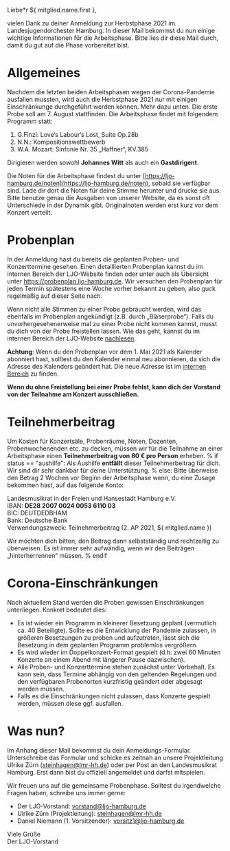 Liebe\*r ${ mitglied.name.first },

vielen Dank zu deiner Anmeldung zur Herbstphase 2021 im Landesjugendorchester
Hamburg. In dieser Mail bekommst du nun einige wichtige Informationen für die
Arbeitsphase. Bitte lies dir diese Mail durch, damit du gut auf die Phase
vorbereitet bist.

# Allgemeines
Nachdem die letzten beiden Arbeitsphasen wegen der Corona-Pandemie ausfallen
mussten, wird auch die Herbstphase 2021 nur mit einigen Einschränkunge
durchgeführt werden können. Mehr dazu unten. Die erste Probe soll am 7. August
stattfinden. Die Arbeitsphase findet mit folgendem Programm statt:

1. G.Finzi: Love‘s Labour‘s Lost, Suite Op.28b
2. N.N.: Kompositionswettbewerb
3. W.A. Mozart: Sinfonie Nr. 35 „Haffner“, KV.385

Dirigieren werden sowohl **Johannes Witt** als auch ein **Gastdirigent**.

Die Noten für die Arbeitsphase findest du unter
[https://ljo-hamburg.de/noten](https://ljo-hamburg.de/noten), sobald sie
verfügbar sind. Lade dir dort die Noten für deine Stimme herunter und drucke sie
aus. Bitte benutze genau die Ausgaben von unserer Website, da es sonst oft
Unterschiede in der Dynamik gibt. Originalnoten werden erst kurz vor dem Konzert
verteilt.

# Probenplan
In der Anmeldung hast du bereits die geplanten Proben- und Konzerttermine gesehen.
Einen detaillierten Probenplan kannst du im internen Bereich der LJO-Website
finden oder unter auch als Übersicht unter https://probenplan.ljo-hamburg.de.
Wir versuchen den Probenplan für jeden Termin spätestens eine Woche vorher
bekannt zu geben, also guck regelmäßig auf dieser Seite nach.

Wenn nicht alle Stimmen zu einer Probe gebraucht werden, wird das ebenfalls im
Probenplan angekündigt (z.B. durch „Bläserprobe“). Falls du
unvorhergesehenerweise mal zu einer Probe nicht kommen kannst, musst du dich von
der Probe freistellen lassen. Wie das geht, kannst du im internen Bereich der
LJO-Website [nachlesen](https://ljo-hamburg.de/interner-bereich/freistellung/).

**Achtung**: Wenn du den Probenplan vor dem 1. Mai 2021 als Kalender abonniert hast,
solltest du den Kalender einmal neu abonnieren, da sich die Adresse des Kalenders
geändert hat. Die neue Adresse ist im
[internen Bereich](https://ljo-hamburg.de/interner-bereich/probenplan/) zu finden.

**Wenn du ohne Freistellung bei einer Probe fehlst, kann dich der Vorstand von
der Teilnahme am Konzert ausschließen.**

# Teilnehmerbeitrag
Um Kosten für Konzertsäle, Probenräume, Noten, Dozenten, Probenwochenenden etc.
zu decken, müssen wir für die Teilnahme an einer Arbeitsphase einen
**Teilnehmerbeitrag von 80 € pro Person** erheben.
% if status == "aushilfe":
Als Aushilfe **entfällt** dieser Teilnehmerbeitrag für dich. Wir sind dir
sehr dankbar für deine Unterstützung.
% else:
Bitte überweise den Betrag 2 Wochen vor Beginn der Arbeitsphase wenn, du eine
Zusage bekommen hast, auf das folgende Konto:

Landesmusikrat in der Freien und Hansestadt Hamburg e.V.  
IBAN: **DE28 2007 0024 0053 6110 03**  
BIC: DEUTDEDBHAM  
Bank: Deutsche Bank  
Verwendungszweck: Teilnehmerbeitrag  (2. AP 2021, ${ mitglied.name })

Wir möchten dich bitten, den Beitrag dann selbstständig und rechtzeitig zu
überweisen. Es ist immer sehr aufwändig, wenn wir den Beiträgen
„hinterherrennen“ müssen.
% endif

# Corona-Einschränkungen
Nach aktuellem Stand werden die Proben gewissen Einschränkungen unterliegen.
Konkret bedeutet dies:

  - Es ist wieder ein Programm in kleinerer Besetzung geplant (vermutlich ca.
    40 Beteiligte). Sollte es die Entwicklung der Pandemie zulassen, in größeren
    Besetzungen zu proben und aufzutreten, lässt sich die Besetzung in dem
    geplanten Programm problemlos vergrößern.
  - Es wird wieder im Doppelkonzert-Format gespielt (d.h. zwei 60 Minuten
    Konzerte an einem Abend mit längerer Pause dazwischen).
  - Alle Proben- und Konzerttermine stehen zunächst unter Vorbehalt. Es kann
    sein, dass Termine abhängig von den geltenden Regelungen und den
    verfügbaren Probenorten kurzfristig geändert oder abgesagt werden müssen.
  - Falls es die Einschränkungen nicht zulassen, dass Konzerte gespielt
    werden, müssen diese ggf. ausfallen.


# Was nun?
Im Anhang dieser Mail bekommst du dein Anmeldungs-Formular. Unterschreibe das
Formular und schicke es zeitnah an unsere Projektleitung Ulrike Zürn
([steinhagen@lmr-hh.de](mailto:steinhagen@lmr-hh.de)) oder per Post an den Landesmusikrat
Hamburg. Erst dann bist du offiziell angemeldet und darfst mitspielen.

Wir freuen uns auf die gemeinsame Probenphase. Solltest du irgendwelche Fragen
haben, schreibe uns immer gerne:

- Der LJO-Vorstand: [vorstand@ljo-hamburg.de](mailto:vorstand@ljo-hamburg.de)
- Ulrike Zürn (Projektleitung): [steinhagen@lmr-hh.de](mailto:zuern@lmr-hh.de)
- Daniel Niemann (1. Vorsitzender):
  [vorsitz1@ljo-hamburg.de](mailto:vorsitz1@ljo-hamburg.de)

Viele Grüße  
Der LJO-Vorstand